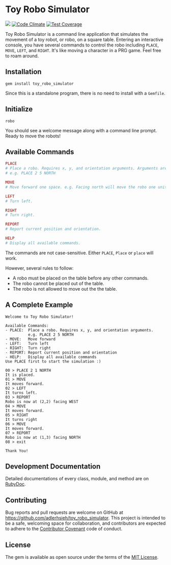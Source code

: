 # Toy Robo Simulator

[![](https://travis-ci.org/adlerhsieh/toy_robo_simulator.svg)](https://travis-ci.org/adlerhsieh/toy_robo_simulator) [![Code Climate](https://codeclimate.com/github/adlerhsieh/toy_robo_simulator/badges/gpa.svg)](https://codeclimate.com/github/adlerhsieh/toy_robo_simulator) [![Test Coverage](https://codeclimate.com/github/adlerhsieh/toy_robo_simulator/badges/coverage.svg)](https://codeclimate.com/github/adlerhsieh/toy_robo_simulator/coverage)

Toy Robo Simulator is a command line application that simulates the movement of a toy robot, or robo, on a square table. Entering an interactive console, you have several commands to control the robo including `PLACE`, `MOVE`, `LEFT`, and `RIGHT`. It's like moving a character in a PRG game. Feel free to roam around. 

## Installation

```
gem install toy_robo_simulator
```

Since this is a standalone program, there is no need to install with a `Gemfile`.

## Initialize

```
robo
```

You should see a welcome message along with a command line prompt. Ready to move the robots!

## Available Commands

```ruby
PLACE
# Place a robo. Requires x, y, and orientation arguments. Arguments are separated by a white space.
# e.g. PLACE 2 5 NORTH

MOVE
# Move forward one space. e.g. Facing north will move the robo one unit toward north.

LEFT
# Turn left.

RIGHT
# Turn right.

REPORT
# Report current position and orientation.

HELP
# Display all available commands.
```

The commands are not case-sensitive. Either `PLACE`, `Place` or `place` will work. 

However, several rules to follow:

- A robo must be placed on the table before any other commands.
- The robo cannot be placed out of the table.
- The robo is not allowed to move out the the table.

## A Complete Example

```
Welcome to Toy Robo Simulator!

Available Commands:
- PLACE:  Place a robo. Requires x, y, and orientation arguments.
          e.g. PLACE 2 5 NORTH
- MOVE:   Move forward
- LEFT:   Turn left
- RIGHT:  Turn right
- REPORT: Report current position and orientation
- HELP:   Display all available commands
Use PLACE first to start the simulation :)

00 > PLACE 2 1 NORTH
It is placed.
01 > MOVE
It moves forward.
02 > LEFT
It turns left.
03 > REPORT
Robo is now at (2,2) facing WEST
04 > MOVE
It moves forward.
05 > RIGHT
It turns right
06 > MOVE
It moves forward.
07 > REPORT
Robo is now at (1,3) facing NORTH
08 > exit

Thank You!
```

## Development Documentation

Detailed documentations of every class, module, and method are on [RubyDoc](http://www.rubydoc.info/gems/toy_robo_simulator/1.0.0).

## Contributing

Bug reports and pull requests are welcome on GitHub at https://github.com/adlerhsieh/toy_robo_simulator. This project is intended to be a safe, welcoming space for collaboration, and contributors are expected to adhere to the [Contributor Covenant](contributor-covenant.org) code of conduct.

## License

The gem is available as open source under the terms of the [MIT License](http://opensource.org/licenses/MIT).

